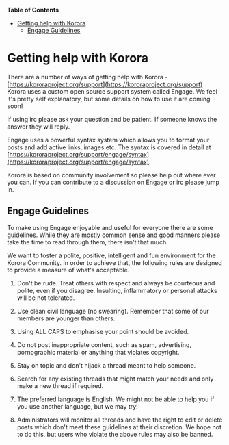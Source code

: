 

**Table of Contents**  

- [Getting help with Korora](#getting-help-with-korora)
    - [Engage Guidelines](#engage-guidelines)



<a name="getting-help-with-korora"></a>
# Getting help with Korora

There are a number of ways of getting help with Korora - [https://kororaproject.org/support](https://kororaproject.org/support) Korora uses a custom open source support system called Engage. We feel it's pretty self explanatory, but some details on how to use it are coming soon!

If using irc please ask your question and be patient. If someone knows the answer they will reply.

Engage uses a powerful syntax system which allows you to format your posts and add active links, images etc. The syntax is covered in detail at [https://kororaproject.org/support/engage/syntax](https://kororaproject.org/support/engage/syntax).

Korora is based on community involvement so please help out where ever you can. If you can contribute to a discussion on Engage or irc please jump in.

<a name="engage-guidelines"></a>
## Engage Guidelines

To make using Engage enjoyable and useful for everyone there are some guidelines. While they are mostly common sense and good manners please take the time to read through them, there isn't that much.

We want to foster a polite, positive, intelligent and fun environment for the Korora Community. In order to achieve that, the following rules are designed to provide a measure of what's acceptable.

1. Don't be rude. Treat others with respect and always be courteous and polite, even if you disagree. Insulting, inflammatory or personal attacks will be not tolerated.

2. Use clean civil language (no swearing). Remember that some of our members are younger than others.

3. Using ALL CAPS to emphasise your point should be avoided.

4. Do not post inappropriate content, such as spam, advertising, pornographic material or anything that violates copyright.

5. Stay on topic and don't hijack a thread meant to help someone.

6. Search for any existing threads that might match your needs and only make a new thread if required.

7. The preferred language is English. We might not be able to help you if you use another language, but we may try!

8. Administrators will monitor all threads and have the right to edit or delete posts which don't meet these guidelines at their discretion. We hope not to do this, but users who violate the above rules may also be banned.

